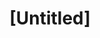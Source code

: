 ---
pid: ch934
title: "[Untitled]"
location_transcription: Ave of Arts
coordinates: "[-75.164308951836, 39.948951235068]"
zipcode: '19392'
gen_neighborhood: 
neighborhood: 
outside_phl: 'INTERNATIONAL  CASTILE-LA MANCHA '
age: 
age_range: 
instagram: 
image_file_name: ch_934.jpg
proposal_transcription: |-
  Art program
  Ballerina
topic: Unknown
topic_summary: '0'
type: Sculpture Statue
keywords_other: 
credit: Venchenza
image_labels: 
twitter: 
facebook: 
permalink: "/monuments/ch934/"
layout: item-page
---